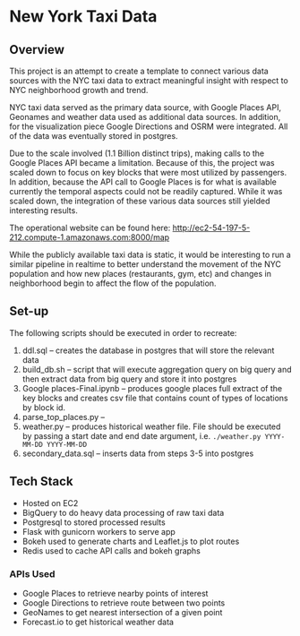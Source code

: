 # New York Taxi Data

## Overview

This project is an attempt to create a template to connect various data sources with the NYC taxi data to extract meaningful insight with respect to NYC neighborhood growth and trend. 

NYC taxi data served as the primary data source, with Google Places API, Geonames and weather data used as additional data sources. In addition, for the visualization piece Google Directions and OSRM were integrated. All of the data was eventually stored in postgres.

Due to the scale involved (1.1 Billion distinct trips), making calls to the Google Places API became a limitation. Because of this, the project was scaled down to focus on key blocks that were most utilized by passengers. In addition, because the API call to Google Places is for what is available currently the temporal aspects could not be readily captured. While it was scaled down, the integration of these various data sources still yielded interesting results. 

The operational website can be found here: http://ec2-54-197-5-212.compute-1.amazonaws.com:8000/map

While the publicly available taxi data is static, it would be interesting to run a similar pipeline in realtime to better understand the movement of the NYC population and how new places (restaurants, gym, etc) and changes in neighborhood begin to affect the flow of the population. 


## Set-up

The following scripts should be executed in order to recreate: 

1.	ddl.sql – creates the database in postgres that will store the relevant data
2.	build_db.sh – script that will execute aggregation query on big query and then extract data from big query and store it into postgres
3.	Google places-Final.ipynb – produces google places full extract of the key blocks and creates csv file that contains count of types of locations by block id.
4.	parse_top_places.py – 
5.	weather.py – produces historical weather file. File should be executed by passing a start date and end date argument, i.e. `./weather.py YYYY-MM-DD YYYY-MM-DD`
6.	secondary_data.sql – inserts data from steps 3-5 into postgres

## Tech Stack

- Hosted on EC2
- BigQuery to do heavy data processing of raw taxi data
- Postgresql to stored processed results
- Flask with gunicorn workers to serve app
- Bokeh used to generate charts and Leaflet.js to plot routes
- Redis used to cache API calls and bokeh graphs

### APIs Used

- Google Places to retrieve nearby points of interest
- Google Directions to retrieve route between two points
- GeoNames to get nearest intersection of a given point
- Forecast.io to get historical weather data
